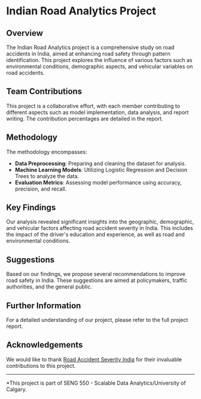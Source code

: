 # Indian Road Analytics Project

## Overview
The Indian Road Analytics project is a comprehensive study on road accidents in India, aimed at enhancing road safety through pattern identification. This project explores the influence of various factors such as environmental conditions, demographic aspects, and vehicular variables on road accidents.

## Team Contributions
This project is a collaborative effort, with each member contributing to different aspects such as model implementation, data analysis, and report writing. The contribution percentages are detailed in the report.

## Methodology
The methodology encompasses:
- **Data Preprocessing**: Preparing and cleaning the dataset for analysis.
- **Machine Learning Models**: Utilizing Logistic Regression and Decision Trees to analyze the data.
- **Evaluation Metrics**: Assessing model performance using accuracy, precision, and recall.

## Key Findings
Our analysis revealed significant insights into the geographic, demographic, and vehicular factors affecting road accident severity in India. This includes the impact of the driver's education and experience, as well as road and environmental conditions.

## Suggestions
Based on our findings, we propose several recommendations to improve road safety in India. These suggestions are aimed at policymakers, traffic authorities, and the general public.

## Further Information
For a detailed understanding of our project, please refer to the full project report.

## Acknowledgements
We would like to thank [Road Accident Severity India](https://www.kaggle.com/datasets/s3programmer/road-accident-severity-in-india) for their invaluable contributions to this project.

---

*This project is part of SENG 550 - Scalable Data Analytics/University of Calgary.
